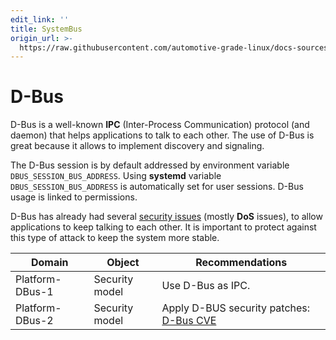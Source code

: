 ```yaml
---
edit_link: ''
title: SystemBus
origin_url: >-
  https://raw.githubusercontent.com/automotive-grade-linux/docs-sources/halibut/docs/security-blueprint/part-5/3-SystemBus.md
---
```


<!-- WARNING: This file is generated by fetch_docs.js using /home/boron/Documents/AGL/docs-webtemplate/site/_data/tocs/architecture/halibut/security_blueprint-security-blueprint-book.yml -->

# D-Bus

D-Bus is a well-known **IPC** (Inter-Process Communication) protocol (and
daemon) that helps applications to talk to each other. The use of D-Bus is great
because it allows to implement discovery and signaling.

The D-Bus session is by default addressed by environment variable
`DBUS_SESSION_BUS_ADDRESS`. Using **systemd** variable `DBUS_SESSION_BUS_ADDRESS`
is automatically set for user sessions. D-Bus usage is linked to permissions.

D-Bus has already had several [security issues](https://www.cvedetails.com/vulnerability-list/vendor_id-13442/D-bus-Project.html)
(mostly **DoS** issues), to allow applications to keep talking to each other.
It is important to protect against this type of attack to keep the system more
stable.


<!-- section-config -->

Domain          | Object         | Recommendations
--------------- | -------------- | ------------------------------------
Platform-DBus-1 | Security model | Use D-Bus as IPC.
Platform-DBus-2 | Security model | Apply D-BUS security patches: [D-Bus CVE](https://www.cvedetails.com/vulnerability-list/vendor_id-13442/D-bus-Project.html)

<!-- end-section-config -->
